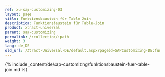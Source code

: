 ```yaml
---
ref: xu-sap-customizing-03
layout: page
title: Funktionsbaustein für Table-Join
description: Funktionsbaustein für Table-Join
product: xtract-universal
parent: sap-customizing
permalink: /:collection/:path
weight: 3
lang: de_DE
old_url: /Xtract-Universal-DE/default.aspx?pageid=SAPCustomizing-DE:funktionsbaustein-fuer-table-join	
---
```


{% include _content/de/sap-customizing/funktionsbaustein-fuer-table-join.md  %}